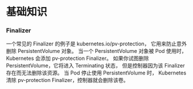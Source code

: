 # 基础知识


### Finalizer
一个常见的 Finalizer 的例子是 kubernetes.io/pv-protection， 
它用来防止意外删除 PersistentVolume 对象。 当一个 PersistentVolume 对象被 Pod 使用时，
Kubernetes 会添加 pv-protection Finalizer。 如果你试图删除 PersistentVolume，它将进入 Terminating 状态， 
但是控制器因为该 Finalizer 存在而无法删除该资源。 当 Pod 停止使用 PersistentVolume 时， 
Kubernetes 清除 pv-protection Finalizer，控制器就会删除该卷。


